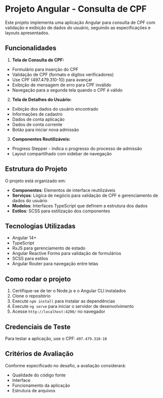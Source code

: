 # Projeto Angular - Consulta de CPF

Este projeto implementa uma aplicação Angular para consulta de CPF com validação e exibição de dados do usuário, seguindo as especificações e layouts apresentados.

## Funcionalidades

1. **Tela de Consulta de CPF:**
  - Formulário para inserção do CPF
  - Validação de CPF (formato e dígitos verificadores)
  - Use CPF (497.479.310-10) para avançar
  - Exibição de mensagem de erro para CPF inválido
  - Navegação para a segunda tela quando o CPF é válido

2. **Tela de Detalhes do Usuário:**
  - Exibição dos dados do usuário encontrado
  - Informações de cadastro
  - Dados de conta aplicação
  - Dados de conta corrente
  - Botão para iniciar nova admissão

3. **Componentes Reutilizáveis:**
  - Progress Stepper - indica o progresso do processo de admissão
  - Layout compartilhado com sidebar de navegação

## Estrutura do Projeto

O projeto está organizado em:

- **Componentes**: Elementos de interface reutilizáveis
- **Serviços**: Lógica de negócio para validação de CPF e gerenciamento de dados do usuário
- **Modelos**: Interfaces TypeScript que definem a estrutura dos dados
- **Estilos**: SCSS para estilização dos componentes

## Tecnologias Utilizadas

- Angular 14+
- TypeScript
- RxJS para gerenciamento de estado
- Angular Reactive Forms para validação de formulários
- SCSS para estilos
- Angular Router para navegação entre telas

## Como rodar o projeto

1. Certifique-se de ter o Node.js e o Angular CLI instalados
2. Clone o repositório
3. Execute `npm install` para instalar as dependências
4. Execute `ng serve` para iniciar o servidor de desenvolvimento
5. Acesse `http://localhost:4200/` no navegador

## Credenciais de Teste

Para testar a aplicação, use o CPF: `497.479.310-10`

## Critérios de Avaliação

Conforme especificado no desafio, a avaliação considerará:
- Qualidade do código fonte
- Interface
- Funcionamento da aplicação
- Estrutura de arquivos

